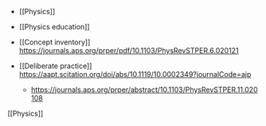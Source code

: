 - [[Physics]]
- [[Physics education]]

- [[Concept inventory]] https://journals.aps.org/prper/pdf/10.1103/PhysRevSTPER.6.020121

- [[Deliberate practice]] https://aapt.scitation.org/doi/abs/10.1119/10.0002349?journalCode=ajp
	-  https://journals.aps.org/prper/abstract/10.1103/PhysRevSTPER.11.020108

[[Physics]]
